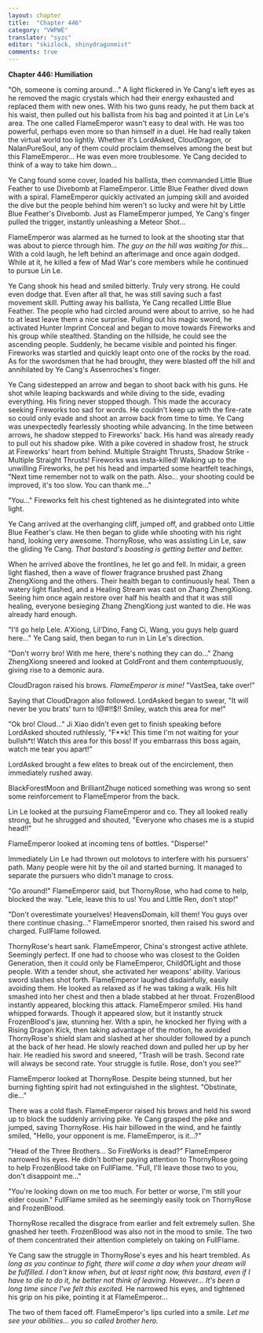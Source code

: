 ```yaml
---
layout: chapter
title:  "Chapter 446"
category: "VWPWE"
translator: "syzc"
editor: "skizlock, shinydragonmist"
comments: true
---
```


**Chapter 446: Humiliation**

"Oh, someone is coming around..." A light flickered in Ye Cang's left eyes as he removed the magic crystals which had their energy exhausted and replaced them with new ones. With his two guns ready, he put them back at his waist, then pulled out his ballista from his bag and pointed it at Lin Le's area. The one called FlameEmperor wasn't easy to deal with. He was too powerful, perhaps even more so than himself in a duel. He had really taken the virtual world too lightly. Whether it's LordAsked, CloudDragon, or NalanPureSoul, any of them could proclaim themselves among the best but this FlameEmperor... He was even more troublesome. Ye Cang decided to think of a way to take him down...

Ye Cang found some cover, loaded his ballista, then commanded Little Blue Feather to use Divebomb at FlameEmperor. Little Blue Feather dived down with a spiral. FlameEmperor quickly activated an jumping skill and avoided the dive but the people behind him weren't so lucky and were hit by Little Blue Feather's Divebomb. Just as FlameEmperor jumped, Ye Cang's finger pulled the trigger, instantly unleashing a Meteor Shot...

FlameEmperor was alarmed as he turned to look at the shooting star that was about to pierce through him. *The guy on the hill was waiting for this...* With a cold laugh, he left behind an afterimage and once again dodged. While at it, he killed a few of Mad War's core members while he continued to pursue Lin Le.

Ye Cang shook his head and smiled bitterly. Truly very strong. He could even dodge that. Even after all that, he was still saving such a fast movement skill. Putting away his ballista, Ye Cang recalled Little Blue Feather. The people who had circled around were about to arrive, so he had to at least leave them a nice surprise. Pulling out his magic sword, he activated Hunter Imprint Conceal and began to move towards Fireworks and his group while stealthed. Standing on the hillside, he could see the ascending people. Suddenly, he became visible and pointed his finger. Fireworks was startled and quickly leapt onto one of the rocks by the road. As for the swordsmen that he had brought, they were blasted off the hill and annihilated by Ye Cang's Assenroches's finger. 

Ye Cang sidestepped an arrow and began to shoot back with his guns. He shot while leaping backwards and while diving to the side, evading everything. His firing never stopped though. This made the accuracy seeking Fireworks too sad for words. He couldn't keep up with the fire-rate so could only evade and shoot an arrow back from time to time. Ye Cang was unexpectedly fearlessly shooting while advancing. In the time between arrows, he shadow stepped to Fireworks' back. His hand was already ready to pull out his shadow pike. With a pike covered in shadow frost, he struck at Fireworks' heart from behind. Multiple Straight Thrusts, Shadow Strike - Multiple Straight Thrusts! Fireworks was insta-killed! Walking up to the unwilling Fireworks, he pet his head and imparted some heartfelt teachings, "Next time remember not to walk on the path. Also... your shooting could be improved, it's too slow. You can thank me..."

"You..." Fireworks felt his chest tightened as he disintegrated into white light.

Ye Cang arrived at the overhanging cliff, jumped off, and grabbed onto Little Blue Feather's claw. He then began to glide while shooting with his right hand, looking very awesome. ThornyRose, who was assisting Lin Le, saw the gliding Ye Cang. *That bastard's boasting is getting better and better.*

When he arrived above the frontlines, he let go and fell. In midair, a green light flashed, then a wave of flower fragrance brushed past Zhang ZhengXiong and the others. Their health began to continuously heal. Then a watery light flashed, and a Healing Stream was cast on Zhang ZhengXiong. Seeing him once again restore over half his health and that it was still healing, everyone besieging Zhang ZhengXiong just wanted to die. He was already hard enough.

"I'll go help Lele. A'Xiong, Lil'Dino, Fang Ci, Wang, you guys help guard here..." Ye Cang said, then began to run in Lin Le's direction.

"Don't worry bro! With me here, there's nothing they can do..." Zhang ZhengXiong sneered and looked at ColdFront and them contemptuously, giving rise to a demonic aura.

CloudDragon raised his brows. *FlameEmperor is mine!* "VastSea, take over!"

Saying that CloudDragon also followed. LordAsked began to swear, "It will never be you brats' turn to !@#!!$!! Smiley, watch this area for me!"

"Ok bro! Cloud..." Ji Xiao didn't even get to finish speaking before LordAsked shouted ruthlessly, "F\*\*k! This time I'm not waiting for your bullsh\*t! Watch this area for this boss! If you embarrass this boss again, watch me tear you apart!"

LordAsked brought a few elites to break out of the encirclement, then immediately rushed away.

BlackForestMoon and BrilliantZhuge noticed something was wrong so sent some reinforcement to FlameEmperor from the back.

Lin Le looked at the pursuing FlameEmperor and co. They all looked really strong, but he shrugged and shouted, "Everyone who chases me is a stupid head!!"

FlameEmperor looked at incoming tens of bottles. "Disperse!"

Immediately Lin Le had thrown out molotovs to interfere with his pursuers' path. Many people were hit by the oil and started burning. It managed to separate the pursuers who didn't manage to cross.

"Go around!" FlameEmperor said, but ThornyRose, who had come to help, blocked the way. "Lele, leave this to us! You and Little Ren, don't stop!"

"Don't overestimate yourselves! HeavensDomain, kill them! You guys over there continue chasing..." FlameEmperor snorted, then raised his sword and charged. FullFlame followed.

ThornyRose's heart sank. FlameEmperor, China's strongest active athlete. Seemingly perfect. If one had to choose who was closest to the Golden Generation, then it could only be FlameEmperor, ChildOfLight and those people. With a tender shout, she activated her weapons' ability. Various sword slashes shot forth. FlameEmperor laughed disdainfully, easily avoiding them. He looked as relaxed as if he was taking a walk. His hilt smashed into her chest and then a blade stabbed at her throat. FrozenBlood instantly appeared, blocking this attack. FlameEmperor smiled. His hand whipped forwards. Though it appeared slow, but it instantly struck FrozenBlood's jaw, stunning her. With a spin, he knocked her flying with a Rising Dragon Kick, then taking advantage of the motion, he avoided ThornyRose's shield slam and slashed at her shoulder followed by a punch at the back of her head. He slowly reached down and pulled her up by her hair. He readied his sword and sneered, "Trash will be trash. Second rate will always be second rate. Your struggle is futile. Rose, don't you see?"

FlameEmperor looked at ThornyRose. Despite being stunned, but her burning fighting spirit had not extinguished in the slightest. "Obstinate, die..."

There was a cold flash. FlameEmperor raised his brows and held his sword up to block the suddenly arriving pike. Ye Cang grasped the pike and jumped, saving ThornyRose. His hair billowed in the wind, and he faintly smiled, "Hello, your opponent is me. FlameEmperor, is it...?"

"Head of the Three Brothers... So FireWorks is dead?" FlameEmperor narrowed his eyes. He didn't bother paying attention to ThornyRose going to help FrozenBlood take on FullFlame. "Full, I'll leave those two to you, don't disappoint me..."

"You're looking down on me too much. For better or worse, I'm still your elder cousin." FullFlame smiled as he seemingly easily took on ThornyRose and FrozenBlood.

ThornyRose recalled the disgrace from earlier and felt extremely sullen. She gnashed her teeth. FrozenBlood was also not in the mood to smile. The two of them concentrated their attention completely on taking on FullFlame.

Ye Cang saw the struggle in ThornyRose's eyes and his heart trembled. *As long as you continue to fight, there will come a day when your dream will be fulfilled. I don't know when, but at least right now, this bastard, even if I have to die to do it, he better not think of leaving. However... It's been a long time since I've felt this excited.* He narrowed his eyes, and tightened his grip on his pike, pointing it at FlameEmperor...

The two of them faced off. FlameEmperor's lips curled into a smile. *Let me see your abilities... you so called brother hero.*
